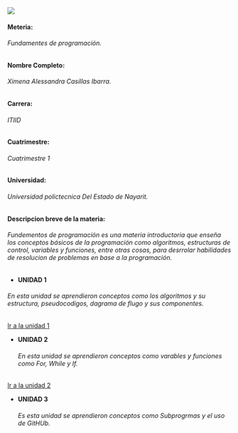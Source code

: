 ![](https://i.pinimg.com/736x/da/40/4b/da404bf7bd4398c9f256c65507d3c860.jpg)
#### Meteria:
###### Fundamentes de programación.
#### Nombre Completo:
###### Ximena Alessandra Casillas Ibarra.
#### Carrera:
###### ITIID
#### Cuatrimestre:
###### Cuatrimestre 1
#### Universidad: 
###### Universidad polictecnica Del Estado de Nayarit.
#### Descripcion breve de la materia: 
###### Fundementos de programación es una materia introductoria que enseña los conceptos básicos de la programación como algoritmos, estructuras de control, variables y funciones, entre otras cosas, para desrrolar habilidades de resolucion de problemas en base a la programación. 

- **UNIDAD 1**
###### En esta unidad se aprendieron conceptos como los algoritmos y su estructura, pseudocodigos, dagrama de flugo y sus componentes.
[Ir a la unidad 1](https://github.com/Alessandra091/Fun_P/tree/main/U1 "Ir a la unidad 1")

- **UNIDAD 2**
  ###### En esta unidad se aprendieron conceptos como varables y funciones como For, While y If.
[Ir a la unidad 2](https://github.com/Alessandra091/Fun_P/tree/main/U2 "Ir a la unidad 2")

- **UNIDAD 3**
  ###### Es esta unidad se aprendieron conceptos como Subprogrmas y el uso de GitHUb.
  
